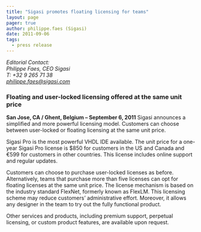 ```yaml
---
title: "Sigasi promotes floating licensing for teams"
layout: page 
pager: true
author: philippe.faes (Sigasi)
date: 2011-09-06
tags: 
  - press release
---
```

<div class="content">
<p><em>Editorial Contact:</em><br/><em>Philippe Faes, <span class="caps">CEO</span> Sigasi</em><br/><em>T: +32 9 265 71 38</em><br/><a href="mailto:philippe.faes@sigasi.com" class="elf-mailto elf-icon"><em>philippe.faes@sigasi.com</em></a></p>	<h3>Floating and user-locked licensing offered at the same unit price</h3>	<p><strong>San Jose, CA / Ghent, Belgium &#8211; September 6, 2011</strong> Sigasi announces a simplified and more powerful  licensing model. Customers can choose between user-locked or floating licensing at the same unit price.</p>	<p>Sigasi Pro is the most powerful <span class="caps">VHDL</span> <span class="caps">IDE</span> available. The unit price for a one-year Sigasi Pro license is $850 for customers in the US and Canada and &#8364;599 for customers in other countries. This license includes online support and regular updates.</p>	<p>Customers can choose to purchase user-locked licenses as before.  Alternatively, teams that purchase more than five licenses can opt for floating licenses at the same unit price. The license mechanism is based on the industry standard FlexNet, formerly known as FlexLM. This licensing scheme may reduce customers&#8217; administrative effort. Moreover, it allows any designer in the team to try out the fully functional product.</p>	<p>Other services and products, including premium support, perpetual licensing, or custom product features, are available upon request.</p>  </div>

